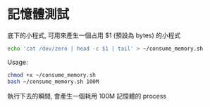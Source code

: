 

# 記憶體測試

底下的小程式, 可用來產生一個占用 $1 (預設為 bytes) 的小程式

```bash
echo 'cat /dev/zero | head -c $1 | tail' > ~/consume_memory.sh
```

Usage:

```bash
chmod +x ~/consume_memory.sh
bash ~/consume_memory.sh 100M
```

執行下去的瞬間, 會產生一個耗用 100M 記憶體的 process